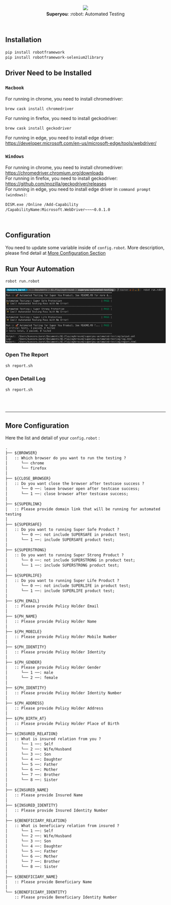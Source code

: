 <p align="center">
  <img src="https://i.ibb.co/djnLFxG/ux-design.png" height="80" /><br/>
  <span><b>Superyou</b>: :robot: <span>Automated Testing</span></a>
</p>
  
<br/>

## Installation

```
pip install robotframework
pip install robotframework-selenium2library
```

## Driver Need to be Installed
### `Macbook`
For running in chrome, you need to install chromedriver:
```
brew cask install chromedriver
```
For running in firefox, you need to install geckodriver:
```
brew cask install geckodriver
```
For running in edge, you need to install edge driver: <br/>
https://developer.microsoft.com/en-us/microsoft-edge/tools/webdriver/

### `Windows`
For running in chrome, you need to install chromedriver: <br/>
https://chromedriver.chromium.org/downloads <br/>
For running in firefox, you need to install geckodriver: <br/>
https://github.com/mozilla/geckodriver/releases <br/>
For running in edge, you need to install edge driver in `command prompt (windows)`:
```
DISM.exe /Online /Add-Capability /CapabilityName:Microsoft.WebDriver~~~~0.0.1.0
```
<br/>

## Configuration

You need to update some variable inside of `config.robot`. 
More description, please find detail at <a href="#more-configuration">More Configuration Section</a>
<br/>

## Run Your Automation

```
robot run.robot
```
<img src="assets/run-robot.png" /><br/>
### Open The Report
```
sh report.sh
```
### Open Detail Log
```
sh report.sh
```

<br/><br/><hr/>
## More Configuration
Here the list and detail of your `config.robot` :
```
.
├── ${BROWSER}
│   :: Which browser do you want to run the testing ?
│      └── chrome
│      └── firefox
│
├── ${CLOSE_BROWSER}
│   :: Do you want close the browser after testcase success ?
│      └── 0 ──: leave browser open after testcase success;
│      └── 1 ──: close browser after testcase success;
│
├── ${SUPERLINK}
│   :: Please provide domain link that will be running for automated testing
│
├── ${SUPERSAFE}
│   :: Do you want to running Super Safe Product ?
│      └── 0 ──: not include SUPERSAFE in product test;
│      └── 1 ──: include SUPERSAFE product test;
│
├── ${SUPERSTRONG}
│   :: Do you want to running Super Strong Product ?
│      └── 0 ──: not include SUPERSTRONG in product test;
│      └── 1 ──: include SUPERSTRONG product test;
│
├── ${SUPERLIFE}
│   :: Do you want to running Super Life Product ?
│      └── 0 ──: not include SUPERLIFE in product test;
│      └── 1 ──: include SUPERLIFE product test;
│
├── ${PH_EMAIL}
│   :: Please provide Policy Holder Email
│
├── ${PH_NAME}
│   :: Please provide Policy Holder Name
│
├── ${PH_MOBILE}
│   :: Please provide Policy Holder Mobile Number
│
├── ${PH_IDENTITY}
│   :: Please provide Policy Holder Identity
│
├── ${PH_GENDER}
│   :: Please provide Policy Holder Gender
│      └── 1 ──: male 
│      └── 2 ──: female
│
├── ${PH_IDENTITY}
│   :: Please provide Policy Holder Identity Number
│
├── ${PH_ADDRESS}
│   :: Please provide Policy Holder Address
│
├── ${PH_BIRTH_AT}
│   :: Please provide Policy Holder Place of Birth
│
├── ${INSURED_RELATION}
│   :: What is insured relation from you ?
│      └── 1 ──: Self
│      └── 2 ──: Wife/Husband
│      └── 3 ──: Son
│      └── 4 ──: Daughter
│      └── 5 ──: Father
│      └── 6 ──: Mother
│      └── 7 ──: Brother
│      └── 8 ──: Sister
│
├── ${INSURED_NAME}
│   :: Please provide Insured Name
│
├── ${INSURED_IDENTITY}
│   :: Please provide Insured Identity Number
│
├── ${BENEFICIARY_RELATION}
│   :: What is beneficiary relation from insured ?
│      └── 1 ──: Self
│      └── 2 ──: Wife/Husband
│      └── 3 ──: Son
│      └── 4 ──: Daughter
│      └── 5 ──: Father
│      └── 6 ──: Mother
│      └── 7 ──: Brother
│      └── 8 ──: Sister
│
├── ${BENEFICIARY_NAME}
│   :: Please provide Beneficiary Name
│
└── ${BENEFICIARY_IDENTITY}
    :: Please provide Beneficiary Identity Number
```

